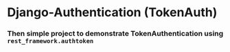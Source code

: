 # Django-Authentication (TokenAuth)
### Then simple project to demonstrate TokenAuthentication using `rest_framework.authtoken`
